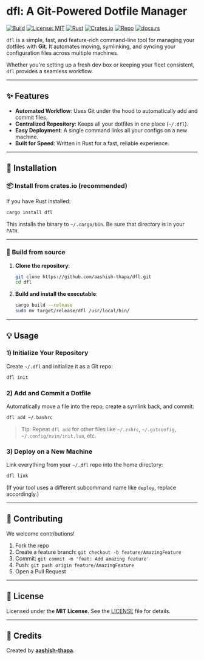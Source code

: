 
# dfl: A Git-Powered Dotfile Manager

[![Build](https://img.shields.io/badge/build-passing-brightgreen.svg)](#)
[![License: MIT](https://img.shields.io/badge/License-MIT-blue.svg)](LICENSE)
[![Rust](https://img.shields.io/badge/Rust-stable-orange.svg)](https://www.rust-lang.org)
[![Crates.io](https://img.shields.io/crates/v/dfl.svg)](https://crates.io/crates/dfl)
[![Repo](https://img.shields.io/badge/github-aashish--thapa%2Fdfl-lightgrey.svg)](https://github.com/aashish-thapa/dfl)
[![docs.rs](https://img.shields.io/badge/docs-docs.rs-informational.svg)](https://docs.rs/dfl)

`dfl` is a simple, fast, and feature-rich command-line tool for managing your dotfiles with **Git**.
It automates moving, symlinking, and syncing your configuration files across multiple machines.

Whether you're setting up a fresh dev box or keeping your fleet consistent, `dfl` provides a seamless workflow.

---

## ✨ Features

- **Automated Workflow**: Uses Git under the hood to automatically add and commit files.
- **Centralized Repository**: Keeps all your dotfiles in one place (`~/.dfl`).
- **Easy Deployment**: A single command links all your configs on a new machine.
- **Built for Speed**: Written in Rust for a fast, reliable experience.

---

## 🚀 Installation

### 📦 Install from crates.io (recommended)

If you have Rust installed:

```bash
cargo install dfl
````

This installs the binary to `~/.cargo/bin`.
Be sure that directory is in your `PATH`.

---

### 🔧 Build from source

1. **Clone the repository**:

   ```bash
   git clone https://github.com/aashish-thapa/dfl.git
   cd dfl
   ```

2. **Build and install the executable**:

   ```bash
   cargo build --release
   sudo mv target/release/dfl /usr/local/bin/
   ```

---

## 💡 Usage

### 1) Initialize Your Repository

Create `~/.dfl` and initialize it as a Git repo:

```bash
dfl init
```

### 2) Add and Commit a Dotfile

Automatically move a file into the repo, create a symlink back, and commit:

```bash
dfl add ~/.bashrc
```

> Tip: Repeat `dfl add` for other files like `~/.zshrc`, `~/.gitconfig`, `~/.config/nvim/init.lua`, etc.

### 3) Deploy on a New Machine

Link everything from your `~/.dfl` repo into the home directory:

```bash
dfl link
```

(If your tool uses a different subcommand name like `deploy`, replace accordingly.)

---

## 🤝 Contributing

We welcome contributions!

1. Fork the repo
2. Create a feature branch: `git checkout -b feature/AmazingFeature`
3. Commit: `git commit -m 'feat: Add amazing feature'`
4. Push: `git push origin feature/AmazingFeature`
5. Open a Pull Request

---

## 📄 License

Licensed under the **MIT License**.
See the [LICENSE](LICENSE) file for details.

---

## 🙏 Credits

Created by [**aashish-thapa**](https://github.com/aashish-thapa).

```
```

